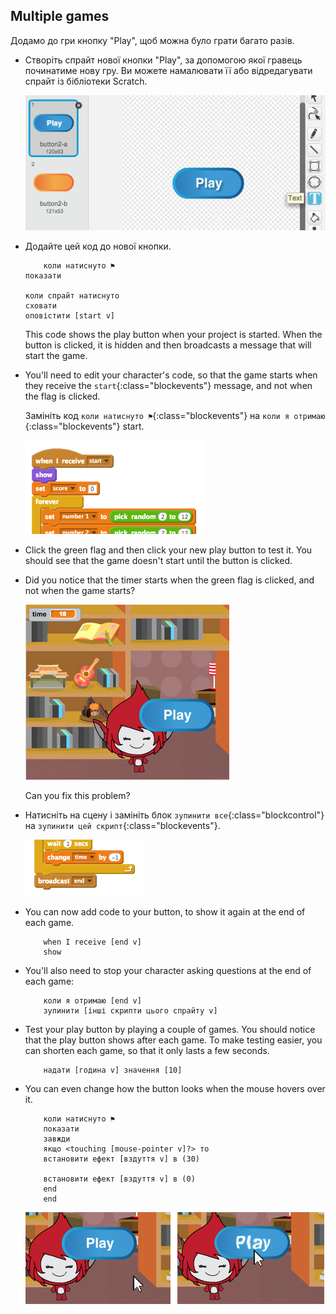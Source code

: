 ## Multiple games

Додамо до гри кнопку "Play", щоб можна було грати багато разів.

+ Створіть спрайт нової кнопки "Play", за допомогою якої гравець починатиме нову гру. Ви можете намалювати її або відредагувати спрайт із бібліотеки Scratch.
    
    ![знімок екрану](images/brain-play.png)

+ Додайте цей код до нової кнопки.
    
    ```blocks
        коли натиснуто ⚑
    показати
    
    коли спрайт натиснуто
    сховати
    оповістити [start v]
    ```
    
    This code shows the play button when your project is started. When the button is clicked, it is hidden and then broadcasts a message that will start the game.

+ You'll need to edit your character's code, so that the game starts when they receive the `start`{:class="blockevents"} message, and not when the flag is clicked.
    
    Замініть код `коли натиснуто ⚑`{:class="blockevents"} на `коли я отримаю `{:class="blockevents"} start.
    
    ![знімок екрану](images/brain-start.png)

+ Click the green flag and then click your new play button to test it. You should see that the game doesn't start until the button is clicked.

+ Did you notice that the timer starts when the green flag is clicked, and not when the game starts?
    
    ![знімок екрану](images/brain-timer-bug.png)
    
    Can you fix this problem?

+ Натисніть на сцену і замініть блок `зупинити все`{:class="blockcontrol"} на `зупинити цей скрипт`{:class="blockevents"}.
    
    ![знімок екрану](images/brain-end.png)

+ You can now add code to your button, to show it again at the end of each game.
    
    ```blocks
        when I receive [end v]
        show
    ```

+ You'll also need to stop your character asking questions at the end of each game:
    
    ```blocks
        коли я отримаю [end v]
        зупинити [інші скрипти цього спрайту v]
    ```

+ Test your play button by playing a couple of games. You should notice that the play button shows after each game. To make testing easier, you can shorten each game, so that it only lasts a few seconds.
    
    ```blocks
        надати [година v] значення [10]
    ```

+ You can even change how the button looks when the mouse hovers over it.
    
    ```blocks
        коли натиснуто ⚑
        показати
        завжди 
        якщо <touching [mouse-pointer v]?> то 
        встановити ефект [вздуття v] в (30)
      
        встановити ефект [вздуття v] в (0)
        end
        end
    ```
    
    ![знімок екрану](images/brain-fisheye.png)